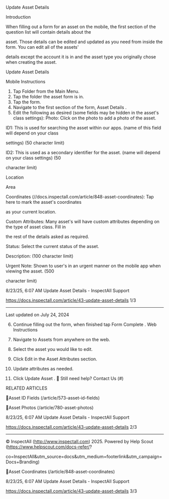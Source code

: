 Update Asset Details

Introduction

When filling out a form for an asset on the mobile, the first section of the question list will contain details about the

asset. Those details can be edited and updated as you need from inside the form. You can edit all of the assets'

details except the account it is in and the asset type you originally chose when creating the asset.

Update Asset Details

Mobile Instructions

1. Tap  Folder  from the Main Menu.
2. Tap the folder the asset form is in.
3. Tap the form.
4. Navigate to the first section of the form,  Asset Details  .
5. Edit the following as desired (some fields may be hidden in the asset's class settings):
Photo: Click on the photo to add a photo of the asset.

ID1: This is used for searching the asset within our apps. (name of this field will depend on your class

settings) (50 character limit)

ID2: This is used as a secondary identifier for the asset. (name will depend on your class settings) (50

character limit)

Location

Area

Coordinates (//docs.inspectall.com/article/848-asset-coordinates): Tap here to mark the asset's coordinates

as your current location.

Custom Attributes: Many asset's will have custom attributes depending on the type of asset class. Fill in

the rest of the details asked as required.

Status: Select the current status of the asset.

Description: (100 character limit)

Urgent Note: Shown to user's in an urgent manner on the mobile app when viewing the asset. (500

character limit)

8/23/25, 6:07 AM Update Asset Details - InspectAll Support

https://docs.inspectall.com/article/43-update-asset-details 1/3


---

Last updated on July 24, 2024

6. Continue filling out the form, when finished tap  Form Complete  .
Web Instructions

1. Navigate to Assets from anywhere on the web.
2. Select the asset you would like to edit.
3. Click  Edit  in the Asset Attributes section.
4. Update attributes as needed.
5. Click  Update Asset  .
 Still need help? Contact Us (#)

RELATED ARTICLES

Asset ID Fields (/article/573-asset-id-fields)

Asset Photos (/article/780-asset-photos)

8/23/25, 6:07 AM Update Asset Details - InspectAll Support

https://docs.inspectall.com/article/43-update-asset-details 2/3


---

© InspectAll (http://www.inspectall.com) 2025. Powered by Help Scout (https://www.helpscout.com/docs-refer/?

co=InspectAll&utm_source=docs&utm_medium=footerlink&utm_campaign=Docs+Branding)

Asset Coordinates (/article/848-asset-coordinates)

8/23/25, 6:07 AM Update Asset Details - InspectAll Support

https://docs.inspectall.com/article/43-update-asset-details 3/3

